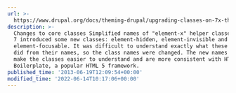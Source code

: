 ```yaml
---
url: >-
  https://www.drupal.org/docs/theming-drupal/upgrading-classes-on-7x-themes-to-drupal-8-or-later
description: >-
  Changes to core classes Simplified names of "element-x" helper classes Drupal
  7 introduced some new classes: element-hidden, element-invisible and
  element-focusable. It was difficult to understand exactly what these classes
  did from their names, so the class names were changed. The new names should
  make the classes easier to understand and are more consistent with HTML 5
  Boilerplate, a popular HTML 5 framework.
published_time: '2013-06-19T12:09:54+00:00'
modified_time: '2022-06-14T10:17:06+00:00'
---
```


